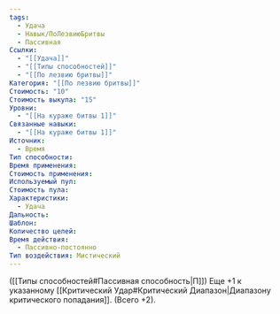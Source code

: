 ```yaml
---
tags:
  - Удача
  - Навык/ПоЛезвиюБритвы
  - Пассивная
Ссылки:
  - "[[Удача]]"
  - "[[Типы способностей]]"
  - "[[По лезвию бритвы]]"
Категория: "[[По лезвию бритвы]]"
Стоимость: "10"
Стоимость выкупа: "15"
Уровни:
  - "[[На кураже битвы 1]]"
Связанные навыки:
  - "[[На кураже битвы 1]]"
Источник:
  - Время
Тип способности: 
Время применения: 
Стоимость применения: 
Используемый пул: 
Стоимость пула: 
Характеристики:
  - Удача
Дальность: 
Шаблон: 
Количество целей: 
Время действия:
  - Пассивно-постоянно
Тип воздействия: Мистический
---
```

([[Типы способностей#Пассивная способность|П]]) Еще +1 к указанному [[Критический Удар#Критический Диапазон|Диапазону критического попадания]]. (Всего +2).